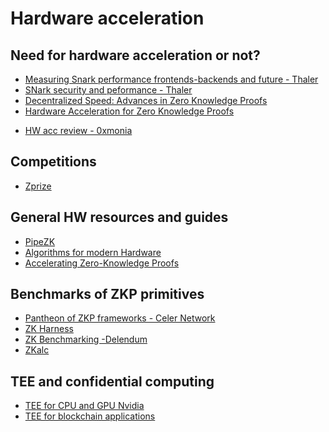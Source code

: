 # Hardware acceleration

## Need for hardware acceleration or not?

- [Measuring Snark performance frontends-backends and future - Thaler](https://a16zcrypto.com/measuring-snark-performance-frontends-backends-and-the-future/)
- [SNark security and peformance - Thaler](https://a16zcrypto.com/snark-security-and-performance/)
- [Decentralized Speed: Advances in Zero Knowledge Proofs](https://a16z.com/2022/04/15/zero-knowledge-proofs-hardware-decentralization-innovation/)
- [Hardware Acceleration for Zero Knowledge Proofs](https://www.paradigm.xyz/2022/04/zk-hardware)
<!-- - [Secure computing and hardware acceleration](https://www.sigarch.org/cryptography-for-secure-computing-a-new-hardware-acceleration-opportunity/) -->
- [HW acc review - 0xmonia](https://hackmd.io/@0xMonia/SkQ6-oRz3?utm_source=substack&utm_medium=email)

## Competitions
<!-- markdown-link-check-disable -->
- [Zprize](https://hackmd.io/KGbmVFoYT2-Og30qjoG3ow#bfb53425-submission)

## General HW resources and guides

- [PipeZK](https://www.microsoft.com/en-us/research/publication/pipezk-accelerating-zero-knowledge-proof-with-a-pipelined-architecture/)
- [Algorithms for modern Hardware](https://en.algorithmica.org/hpc/)
- [Accelerating Zero-Knowledge Proofs](https://figmentcapital.medium.com/accelerating-zero-knowledge-proofs-cfc806de611b)

## Benchmarks of ZKP primitives

- [Pantheon of ZKP frameworks - Celer Network](https://blog.celer.network/2023/03/01/the-pantheon-of-zero-knowledge-proof-development-frameworks/)
- [ZK Harness](https://www.zk-bench.org)
- [ZK Benchmarking -Delendum](https://github.com/delendum-xyz/zk-benchmarking)
- [ZKalc](https://zka.lc/about)


## TEE and confidential computing

- [TEE for CPU and GPU Nvidia](https://github.com/NVIDIA/nvtrust)
- [TEE for blockchain applications](https://www.youtube.com/watch?v=Xq7oWtiwWII)

